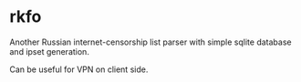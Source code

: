 # rkfo
Another Russian internet-censorship list parser with simple sqlite 
database and ipset generation.

Can be useful for VPN on client side.

